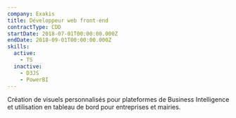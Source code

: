 ```yaml
---
company: Exakis
title: Développeur web front-end
contractType: CDD
startDate: 2018-07-01T00:00:00.000Z
endDate: 2018-09-01T00:00:00.000Z
skills:
  active:
    - TS
  inactive:
    - D3JS
    - PowerBI
---
```


Création de visuels personnalisés pour plateformes de Business Intelligence et utilisation en tableau de bord pour entreprises et mairies.
